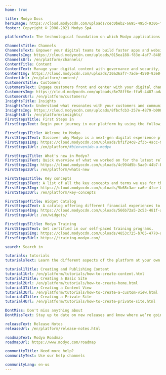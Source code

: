 ```yaml
---
home: true

title: Modyo Docs
heroImage: https://cloud.modyocdn.com/uploads/cec0beb2-6695-495d-9306-f6ea1098b020/original/MP-Channels-and-Content.png
footer: Copyright © 2008-2021 Modyo SpA

platformText: The technological foundation on which Modyo applications

ChannelsTitle: Channels
ChannelsText: Empower your digital teams to build faster apps and websites. Create and reuse digital experiences across your enterprise.
ChannelsImg: https://cloud.modyocdn.com/uploads/015ea188-f83e-4af7-8485-4530731ddc7b/original/Channels.png
ChannelsUrl: /en/platform/channels/
ContentTitle: Content
ContentText: Manage your digital content with governance and security, with our headless, hybrid Content Management System.
ContentImg: https://cloud.modyocdn.com/uploads/30a36af7-7ade-4590-93e0-183028634a1e/original/Content.png
ContentUrl: /en/platform/content/
CustomersTitle: Customers
CustomersText: Engage customers front and center with your digital channels, increasing views and conversions rates.
CustomersImg: https://cloud.modyocdn.com/uploads/6e78ff6e-ffa9-4487-ada1-0ff1772e39bd/original/Customers.png
CustomersUrl: /en/platform/customers/
InsightsTitle: Insights
InsightsText: Understand what resonates with your customers and communicate with them using profiling and user experience metrics.
InsightsImg: https://cloud.modyocdn.com/uploads/8fbcfcb3-257e-4879-b008-c4894536d49a/original/Insights.png
InsightsUrl: /en/platform/insights/
FirstStepsTitle: First Steps in
FirstStepsText: Begin your journey in our platform by using the following links

FirstSteps1Title: Welcome to Modyo
FirstSteps1Text: Discover why Modyo is a next-gen digital experience platform.
FirstSteps1Img: https://cloud.modyocdn.com/uploads/bf1f24c8-2f3b-4acc-9a94-0db8b5fb2009/original/welcome.png
FirstSteps1Url: /en/platform/#bienvenido-a-modyo

FirstSteps2Title: What's new in Modyo?
FirstSteps2Text: Quick overview of what we worked on for the latest release.
FirstSteps2Img: https://cloud.modyocdn.com/uploads/4c994d5b-5aa0-44b7-b211-ef3d34cc5237/original/new.png
FirstSteps2Url: /en/platform/whats-new

FirstSteps3Title: Key concepts
FirstSteps3Text: A list of all the key concepts and terms we use for the platform.
FirstSteps3Img: https://cloud.modyocdn.com/uploads/9b68c3ae-ca6e-4fce-8097-5c4a5c559277/original/Key_concepts.png
FirstSteps3Url: /en/platform/key-concepts

FirstSteps4Title: Widget Catalog
FirstSteps4Text: A catalog offering different financial experiences to your needs.
FirstSteps4Img: https://cloud.modyocdn.com/uploads/566b72a5-2c53-481f-a1b8-5f6bde01278a/original/Widget.png
FirstSteps4Url: /en/widgets/

FirstSteps5Title: Modyo Training
FirstSteps5Text: Get certified in our self-paced training programs.
FirstSteps5Img: https://cloud.modyocdn.com/uploads/4853c725-b765-4770-add1-d4cd4184ae10/original/Training.png
FirstSteps5Url: https://training.modyo.com/

search: Search in

tutorials: tutorials
tutorialsText: Learn the different aspects of the platform at your own pace.

tutorial1Title: Creating and Publishing Content
tutorial1Url: /en/platform/tutorials/how-to-create-content.html
tutorial2Title: Creating a Basic Site
tutorial2Url: /en/platform/tutorials/how-to-create-home.html
tutorial3Title: Creating a Content View
tutorial3Url: /en/platform/tutorials/how-to-create-a-custom-view.html
tutorial4Title: Creating a Private Site
tutorial4Url: /en/platform/tutorials/how-to-create-private-site.html

DontMiss: Don't miss anything about
DontMissText: Stay up to date on new releases and know where we’re going.

releaseText: Release Notes
releaseUrl: /en/platform/release-notes.html

roadmapText: Modyo Roadmap
roadmapUrl: https://www.modyo.com/roadmap

communityTitle: Need more help?
communityText: Use our help channels

communityLang: en-us
---
```

